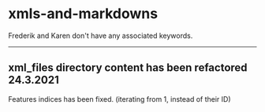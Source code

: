 # xmls-and-markdowns
Frederik and Karen don't have any associated keywords. 

----

xml_files directory content has been refactored 24.3.2021
----

Features indices has been fixed. (iterating from 1, instead of their ID) 
